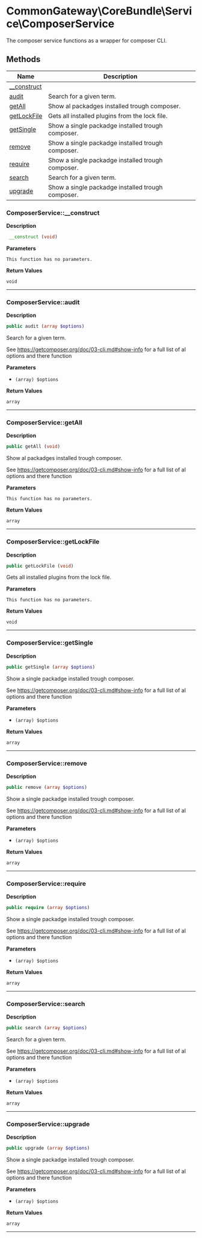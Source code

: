 # CommonGateway\CoreBundle\Service\ComposerService  

The composer service functions as a wrapper for composer CLI.





## Methods

| Name | Description |
|------|-------------|
|[__construct](#composerservice__construct)||
|[audit](#composerserviceaudit)|Search for a given term.|
|[getAll](#composerservicegetall)|Show al packadges installed trough composer.|
|[getLockFile](#composerservicegetlockfile)|Gets all installed plugins from the lock file.|
|[getSingle](#composerservicegetsingle)|Show a single packadge installed trough composer.|
|[remove](#composerserviceremove)|Show a single packadge installed trough composer.|
|[require](#composerservicerequire)|Show a single packadge installed trough composer.|
|[search](#composerservicesearch)|Search for a given term.|
|[upgrade](#composerserviceupgrade)|Show a single packadge installed trough composer.|




### ComposerService::__construct  

**Description**

```php
 __construct (void)
```

 

 

**Parameters**

`This function has no parameters.`

**Return Values**

`void`


<hr />


### ComposerService::audit  

**Description**

```php
public audit (array $options)
```

Search for a given term. 

See https://getcomposer.org/doc/03-cli.md#show-info for a full list of al options and there function 

**Parameters**

* `(array) $options`

**Return Values**

`array`




<hr />


### ComposerService::getAll  

**Description**

```php
public getAll (void)
```

Show al packadges installed trough composer. 

See https://getcomposer.org/doc/03-cli.md#show-info for a full list of al options and there function 

**Parameters**

`This function has no parameters.`

**Return Values**

`array`




<hr />


### ComposerService::getLockFile  

**Description**

```php
public getLockFile (void)
```

Gets all installed plugins from the lock file. 

 

**Parameters**

`This function has no parameters.`

**Return Values**

`void`


<hr />


### ComposerService::getSingle  

**Description**

```php
public getSingle (array $options)
```

Show a single packadge installed trough composer. 

See https://getcomposer.org/doc/03-cli.md#show-info for a full list of al options and there function 

**Parameters**

* `(array) $options`

**Return Values**

`array`




<hr />


### ComposerService::remove  

**Description**

```php
public remove (array $options)
```

Show a single packadge installed trough composer. 

See https://getcomposer.org/doc/03-cli.md#show-info for a full list of al options and there function 

**Parameters**

* `(array) $options`

**Return Values**

`array`




<hr />


### ComposerService::require  

**Description**

```php
public require (array $options)
```

Show a single packadge installed trough composer. 

See https://getcomposer.org/doc/03-cli.md#show-info for a full list of al options and there function 

**Parameters**

* `(array) $options`

**Return Values**

`array`




<hr />


### ComposerService::search  

**Description**

```php
public search (array $options)
```

Search for a given term. 

See https://getcomposer.org/doc/03-cli.md#show-info for a full list of al options and there function 

**Parameters**

* `(array) $options`

**Return Values**

`array`




<hr />


### ComposerService::upgrade  

**Description**

```php
public upgrade (array $options)
```

Show a single packadge installed trough composer. 

See https://getcomposer.org/doc/03-cli.md#show-info for a full list of al options and there function 

**Parameters**

* `(array) $options`

**Return Values**

`array`




<hr />

